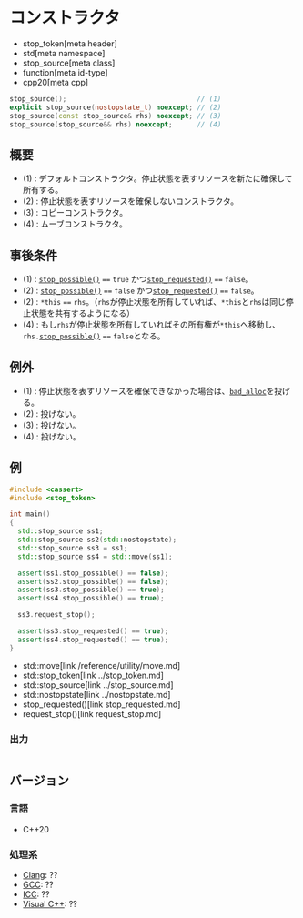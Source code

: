 # コンストラクタ
* stop_token[meta header]
* std[meta namespace]
* stop_source[meta class]
* function[meta id-type]
* cpp20[meta cpp]

```cpp
stop_source();                                // (1)
explicit stop_source(nostopstate_t) noexcept; // (2)
stop_source(const stop_source& rhs) noexcept; // (3)
stop_source(stop_source&& rhs) noexcept;      // (4)
```

## 概要
- (1) : デフォルトコンストラクタ。停止状態を表すリソースを新たに確保して所有する。
- (2) : 停止状態を表すリソースを確保しないコンストラクタ。
- (3) : コピーコンストラクタ。
- (4) : ムーブコンストラクタ。

## 事後条件
- (1) : [`stop_possible()`](stop_possible.md) `==` `true` かつ[`stop_requested()`](stop_requested.md) `==` `false`。
- (2) : [`stop_possible()`](stop_possible.md) `==` `false` かつ[`stop_requested()`](stop_requested.md) `==` `false`。
- (2) : `*this` `==` `rhs`。（`rhs`が停止状態を所有していれば、`*this`と`rhs`は同じ停止状態を共有するようになる）
- (4) : もし`rhs`が停止状態を所有していればその所有権が`*this`へ移動し、`rhs.`[`stop_possible()`](stop_possible.md) `==` `false`となる。

## 例外
- (1) : 停止状態を表すリソースを確保できなかった場合は、[`bad_alloc`](/reference/new/bad_alloc.md)を投げる。
- (2) : 投げない。
- (3) : 投げない。
- (4) : 投げない。

## 例
```cpp example
#include <cassert>
#include <stop_token>

int main()
{
  std::stop_source ss1;
  std::stop_source ss2(std::nostopstate);
  std::stop_source ss3 = ss1;
  std::stop_source ss4 = std::move(ss1);

  assert(ss1.stop_possible() == false);
  assert(ss2.stop_possible() == false);
  assert(ss3.stop_possible() == true);
  assert(ss4.stop_possible() == true);

  ss3.request_stop();

  assert(ss3.stop_requested() == true);
  assert(ss4.stop_requested() == true);
}
```
* std::move[link /reference/utility/move.md]
* std::stop_token[link ../stop_token.md]
* std::stop_source[link ../stop_source.md]
* std::nostopstate[link ../nostopstate.md]
* stop_requested()[link stop_requested.md]
* request_stop()[link request_stop.md]

### 出力
```
```

## バージョン
### 言語
- C++20

### 処理系
- [Clang](/implementation.md#clang): ??
- [GCC](/implementation.md#gcc): ??
- [ICC](/implementation.md#icc): ??
- [Visual C++](/implementation.md#visual_cpp): ??

